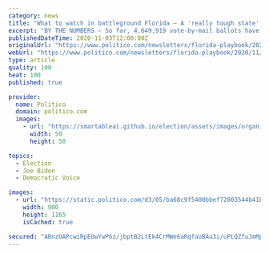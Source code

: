 ```yaml
---
category: news
title: "What to watch in battleground Florida — A 'really tough state' to call — Biden lashes out at DeSantis"
excerpt: "BY THE NUMBERS — So far, 4,649,919 vote-by-mail ballots have been cast for the November election, according to the latest information on the state Division of Elections website. Of those, 2,112,081 have come from Democrats and 1,"
publishedDateTime: 2020-11-03T12:00:00Z
originalUrl: "https://www.politico.com/newsletters/florida-playbook/2020/11/03/what-to-watch-in-battleground-florida-a-really-tough-state-to-call-biden-lashes-out-at-desantis-490787"
webUrl: "https://www.politico.com/newsletters/florida-playbook/2020/11/03/what-to-watch-in-battleground-florida-a-really-tough-state-to-call-biden-lashes-out-at-desantis-490787"
type: article
quality: 100
heat: 100
published: true

provider:
  name: Politico
  domain: politico.com
  images:
    - url: "https://smartableai.github.io/election/assets/images/organizations/politico.com-50x50.jpg"
      width: 50
      height: 50

topics:
  - Election
  - Joe Biden
  - Democratic Voice

images:
  - url: "https://static.politico.com/d3/05/ba68c9f5400bbef72003544b41ba/fineoutlogo.jpg"
    width: 900
    height: 1165
    isCached: true

secured: "ABnzUAPcwiRpEOwYwP6z/jbptB2LtEk4CrMWe6aRqfaoBAu3i/uPLQZfuJmMpQ0oW24RXnufSAosStFsbcfTQpsG8w/jwDYje0CK1Ew5fGZKHT00lYg3CsJx0nGj40wEp0CmFPY1KhdDiJYK1i8OHmbQvIS2QsKTXZ0wdp0adT28OFFp4mhCOEi2aQOo2cQMFjJPqFz7wVkN4zuBSOc+/xIfB203cO87xBNpl1gKsCF6bRjMqSrBneR0pjEsfaDHwVWQszowM5bTDQ3D1JAFO3rIFGpqpoGi+JBd/G1j40Gk4poNsrtKpzrHNnPSeFOcUQCE68q4MO1eNeTfArBq9dK8TcrrWiXJ9yt77RVKZQk=;OiG1yN76FhvklT3FCDTsKg=="
---
```


